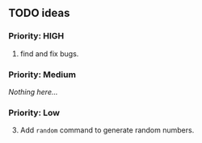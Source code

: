 ## TODO ideas

### Priority: HIGH
1. find and fix bugs.
### Priority: Medium
*Nothing here...*
### Priority: Low
3. Add `random` command to generate random numbers.
